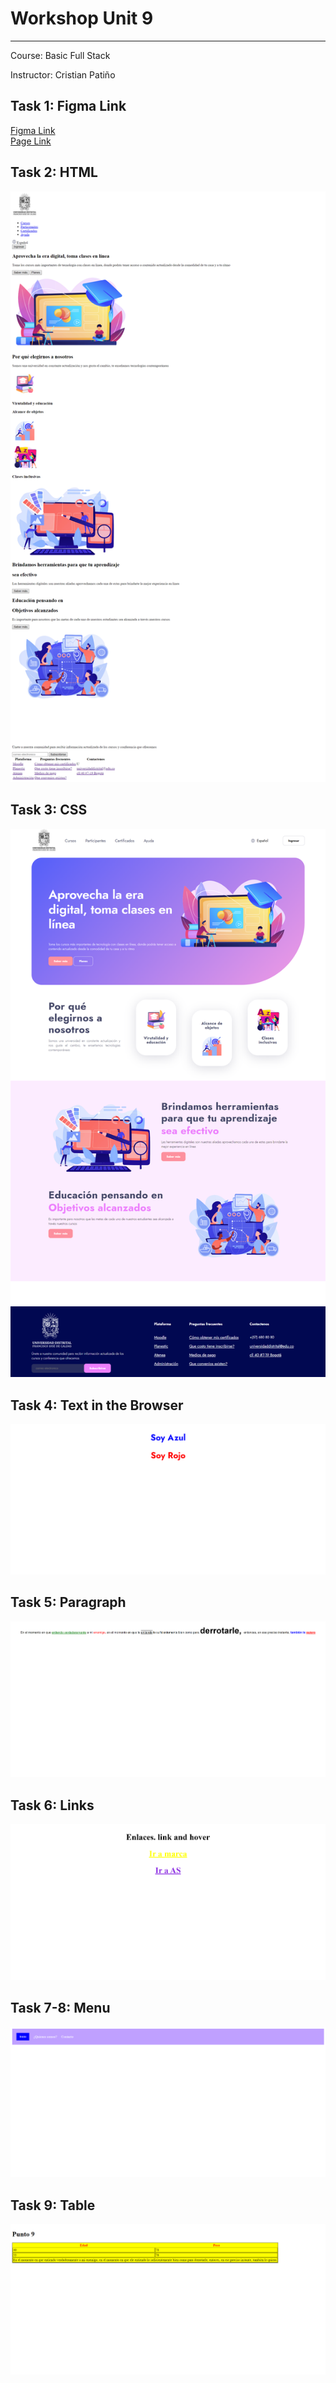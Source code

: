 <h1>Workshop Unit 9</h1>
<hr>
<p>Course: Basic Full Stack</p>
<p>Instructor: Cristian Patiño</p>
<h2>Task 1: Figma Link</h2>
<a href="https://www.figma.com/file/ZTZImpFpCFX9p1xrn64Jc5/Untitled?type=design&node-id=0%3A1&mode=design&t=aDws3MCSo4E8Ggts-1" target="__blank">Figma Link</a>
<br>
<a href="https://0m4rp.github.io/taller-9-full-stack/" target="_blank">Page Link</a>
<h2>Task 2: HTML</h2>
<div style="text-align: center;">
  <img src="./Public/images/html-page.png" alt="html">
</div>
<h2>Task 3: CSS</h2>
<div style="text-align: center;">
  <img src="./Public/images/Css.png" alt="css">
</div>
<h2>Task 4: Text in the Browser</h2>
<div style="text-align: center;">
  <img src="./Public/images/point-4.png" alt="punto4">
</div>
<h2>Task 5: Paragraph</h2>
<div style="text-align: center;">
  <img src="./Public/images/point-5.png" alt="punto5">
</div>
<h2>Task 6: Links</h2>
<div style="text-align: center;">
  <img src="./Public/images/point-6.png" alt="punto6">
</div>
<h2>Task 7-8: Menu</h2>
<div style="text-align: center;">
  <img src="./Public/images/point-7.png" alt="punto7">
</div>
<h2>Task 9: Table</h2>
<div style="text-align: center;">
  <img src="./Public/images/point-9.png" alt="punto9">
</div>
